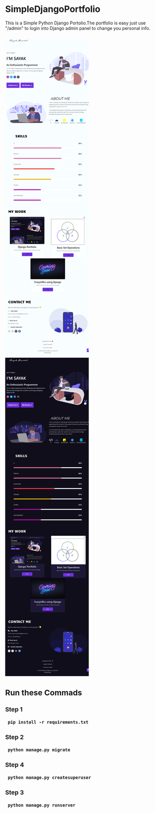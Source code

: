 # SimpleDjangoPortfolio

This is a Simple Python Django Portolio.The portfolio is easy  just use "/admin"  to login into Django admin panel to change you personal info.

<h3> 
     
     
<div> <img src="https://github.com/Sayak-58/my-django-portfolio/blob/main/static/images/localhost_8000_bright.png?raw=true"  />
<div> <img src="https://github.com/Sayak-58/my-django-portfolio/blob/main/static/images/localhost_8000_dark.png?raw=true"  />


## Run these Commads
### Step 1
     pip install -r requirements.txt
### Step 2
     python manage.py migrate
     
### Step 4
     python manage.py createsuperuser
        
### Step 3
     python manage.py runserver

  













